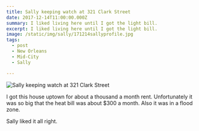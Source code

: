 ```yaml
---
title: Sally keeping watch at 321 Clark Street
date: 2017-12-14T11:00:00.000Z
summary: I liked living here until I got the light bill.
excerpt: I liked living here until I got the light bill.
image: /static/img/sally/171214sallyprofile.jpg
tags:
  - post 
  - New Orleans
  - Mid-City
  - Sally

---
```


![Sally keeping watch at 321 Clark Street](/static/img/sally/171214sallyprofile.jpg "Sally keeping watch at 321 Clark Street")

I got this house uptown for about a thousand a month rent. Unfortunately it was so big that the heat bill was about $300 a month. Also it was in a flood zone.

Sally liked it all right.